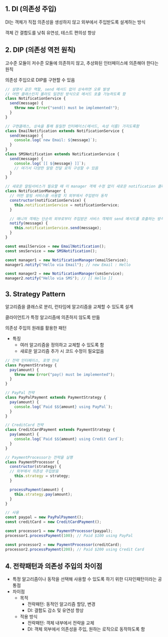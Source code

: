 ## 1. DI (의존성 주입)

DI는 객체가 직접 의존성을 생성하지 않고 외부에서 주입받도록 설계하는 방식

객체 간 결합도를 낮춰 유연성, 테스트 편의성 향상

## 2. DIP (의존성 역전 원칙)

고수준 모듈이 저수준 모듈에 의존하지 않고, 추상화된 인터페이스에 의존해야 한다는 원칙

의존성 주입으로 DIP를 구현할 수 있음

```jsx
// 설명서 같은 역할, send 메서드 없이 상속하면 오류 발생
// 어떤 클래스인지 몰라도 일관된 방식으로 메서드 호출 가능하도록 함
class NotificationService {
  send(message) {
    throw new Error("send() must be implemented!");
  }
}

// 구현클래스, 상속을 통해 동일한 인터페이스(메서드, 속성 이름) 가지도록함
class EmailNotification extends NotificationService {
  send(message) {
    console.log(`new Email: ${message}`);
  }
}
class SMSNotification extends NotificationService {
  send(message) {
    console.log(`[[ ${message} ]]`);
    // 여기서 다양한 알람 전달 로직 구성할 수 있음
  }
}

// 새로운 알림서비스가 필요할 때 이 manager 객체 수정 없이 새로운 notification 클래스만 정의하면 됨
class NotificationManager {
  // 어떤 알림 서비스를 사용할 지 외부에서 주입받아 동작
  constructor(notificationService) {
    this.notificationService = notificationService;
  }

  // 매니저 객체는 단순히 외부로부터 주입받은 서비스 객체의 send 메서드를 호출하는 방식으로 동작
  notify(message) {
    this.notificationService.send(message);
  }
}

const emailService = new EmailNotification();
const smsService = new SMSNotification();

const manager1 = new NotificationManager(emailService);
manager1.notify("Hello via Email"); // new Email : Hello

const manager2 = new NotificationManager(smsService);
manager2.notify("Hello via SMS"); // [[ Hello ]]

```

## 3. Strategy Pattern

알고리즘을 클래스로 분리, 런타임에 알고리즘을 교체할 수 있도록 설계

클라이언트가 특정 알고리즘에 의존하지 않도록 만듦

의존성 주입의 원래를 활용한 패턴

- 특징
    - 여러 알고리즘을 정의하고 교체할 수 있도록 함
    - 새로운 알고리즘 추가 시 코드 수정이 필요없음

```jsx
// 전략 인터페이스, 포맷 안내
class PaymentStrategy {
  pay(amount) {
    throw new Error("pay() must be implemented");
  }
}

// PayPal 전략
class PayPalPayment extends PaymentStrategy {
  pay(amount) {
    console.log(`Paid $${amount} using PayPal`);
  }
}

// CreditCard 전략
class CreditCardPayment extends PaymentStrategy {
  pay(amount) {
    console.log(`Paid $${amount} using Credit Card`);
  }
}

// PaymentProcessor는 전략을 실행
class PaymentProcessor {
  constructor(strategy) {
  // 외부에서 의존성 주입받음
    this.strategy = strategy;
  }

  processPayment(amount) {
    this.strategy.pay(amount);
  }
}

// 사용
const paypal = new PayPalPayment();
const creditCard = new CreditCardPayment();

const processor1 = new PaymentProcessor(paypal);
processor1.processPayment(100); // Paid $100 using PayPal

const processor2 = new PaymentProcessor(creditCard);
processor2.processPayment(200); // Paid $200 using Credit Card
```

## 4. 전략패턴과 의존성 주입의 차이점

- 특정 알고리즘이나 동작을 선택해 사용할 수 있도록 하기 위한 디자인패턴이라는 공통점
- 차이점
    - 목적
        - 전략패턴: 동적인 알고리즘 할당, 변경
        - DI: 결함도 감소 및 유연성 향상
    - 적용 방식
        - 전략패턴: 객체 내부에서 전략을 교체
        - DI: 객체 외부에서 의존성을 주입, 원하는 로직으로 동작하도록 함


